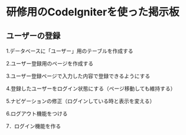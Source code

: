 # 研修用のCodeIgniterを使った掲示板

## ユーザーの登録
1.データベースに「ユーザー」用のテーブルを作成する 

2.ユーザー登録用のページを作成する

3.ユーザー登録ページで入力した内容で登録できるようにする

4.登録したユーザーをログイン状態にする（ページ移動しても維持する）
 
5.ナビゲーションの修正（ログインしている時と表示を変える）

6.ログアウト機能をつける

7．ログイン機能を作る

